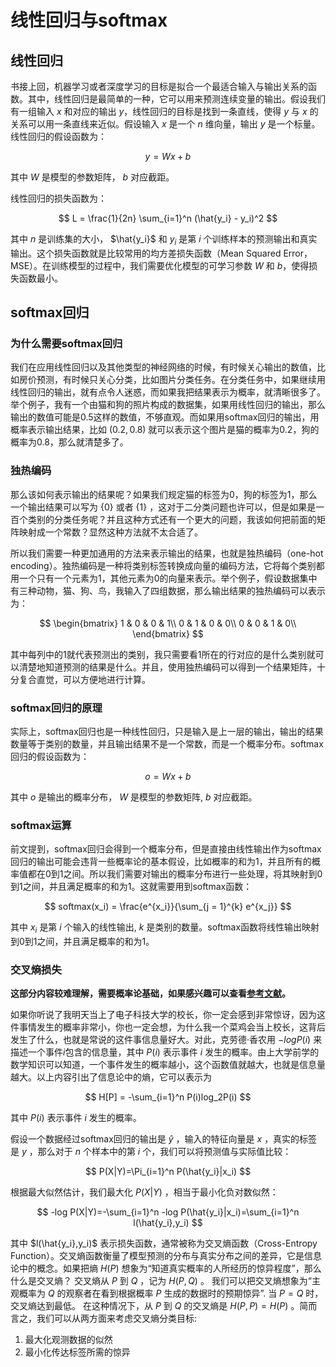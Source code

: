 # 线性回归与softmax

## 线性回归

书接上回，机器学习或者深度学习的目标是拟合一个最适合输入与输出关系的函数。其中，线性回归是最简单的一种，它可以用来预测连续变量的输出。假设我们有一组输入 $x$ 和对应的输出 $y$，线性回归的目标是找到一条直线，使得 $y$ 与 $x$ 的关系可以用一条直线来近似。假设输入 $x$ 是一个 $n$ 维向量，输出 $y$ 是一个标量。线性回归的假设函数为：

$$
y = Wx + b
$$

其中 $W$ 是模型的参数矩阵， $b$ 对应截距。

线性回归的损失函数为：

$$
L = \frac{1}{2n} \sum_{i=1}^n (\hat{y_i} - y_i)^2
$$

其中 $n$ 是训练集的大小， $\hat{y_i}$ 和 $y_i$ 是第 $i$ 个训练样本的预测输出和真实输出。这个损失函数就是比较常用的均方差损失函数（Mean Squared Error，MSE）。在训练模型的过程中，我们需要优化模型的可学习参数 $W$ 和 $b$，使得损失函数最小。

## softmax回归

### 为什么需要softmax回归
我们在应用线性回归以及其他类型的神经网络的时候，有时候关心输出的数值，比如房价预测，有时候只关心分类，比如图片分类任务。在分类任务中，如果继续用线性回归的输出，就有点令人迷惑，而如果我把结果表示为概率，就清晰很多了。举个例子，我有一个由猫和狗的照片构成的数据集，如果用线性回归的输出，那么输出的数值可能是0.5这样的数值，不够直观。而如果用softmax回归的输出，用概率表示输出结果，比如 ${(0.2, 0.8)}$ 就可以表示这个图片是猫的概率为0.2，狗的概率为0.8，那么就清楚多了。

### 独热编码
那么该如何表示输出的结果呢？如果我们规定猫的标签为0，狗的标签为1，那么一个输出结果可以写为 $\{0\}$ 或者 $\{1\}$ ，这对于二分类问题也许可以，但是如果是一百个类别的分类任务呢？并且这种方式还有一个更大的问题，我该如何把前面的矩阵映射成一个常数？显然这种方法就不太合适了。

所以我们需要一种更加通用的方法来表示输出的结果，也就是独热编码（one-hot encoding）。独热编码是一种将类别标签转换成向量的编码方法，它将每个类别都用一个只有一个元素为1，其他元素为0的向量来表示。举个例子，假设数据集中有三种动物，猫、狗、鸟，我输入了四组数据，那么输出结果的独热编码可以表示为：

$$
\begin{bmatrix}
1 & 0 & 0 & 1\\
0 & 1 & 0 & 0\\
0 & 0 & 1 & 0\\
\end{bmatrix}
$$

其中每列中的1就代表预测出的类别，我只需要看1所在的行对应的是什么类别就可以清楚地知道预测的结果是什么。并且，使用独热编码可以得到一个结果矩阵，十分复合直觉，可以方便地进行计算。

### softmax回归的原理
实际上，softmax回归也是一种线性回归，只是输入是上一层的输出，输出的结果数量等于类别的数量，并且输出结果不是一个常数，而是一个概率分布。softmax回归的假设函数为：

$$
o = Wx + b
$$

其中 $o$ 是输出的概率分布， $W$ 是模型的参数矩阵, $b$ 对应截距。

### softmax运算
前文提到，softmax回归会得到一个概率分布，但是直接由线性输出作为softmax回归的输出可能会违背一些概率论的基本假设，比如概率的和为1，并且所有的概率值都在0到1之间。所以我们需要对输出的概率分布进行一些处理，将其映射到0到1之间，并且满足概率的和为1。这就需要用到softmax函数：

$$
softmax(x_i) = \frac{e^{x_i}}{\sum_{j = 1}^{k}  e^{x_j}}
$$

其中 $x_i$ 是第 $i$ 个输入的线性输出, $k$ 是类别的数量。softmax函数将线性输出映射到0到1之间，并且满足概率的和为1。

### 交叉熵损失
**这部分内容较难理解，需要概率论基础，如果感兴趣可以查看[参考文献](https://zh.d2l.ai/chapter_linear-networks/softmax-regression.html)。**

如果你听说了我明天当上了电子科技大学的校长，你一定会感到非常惊讶，因为这件事情发生的概率非常小，你也一定会想，为什么我一个菜鸡会当上校长，这背后发生了什么，也就是常说的这件事信息量好大。对此，克劳德·香农用 $-log P(i)$ 来描述一个事件$i$包含的信息量，其中 $P(i)$ 表示事件 $i$ 发生的概率。由上大学前学的数学知识可以知道，一个事件发生的概率越小，这个函数值就越大，也就是信息量越大。以上内容引出了信息论中的熵，它可以表示为

$$
H[P] = -\sum_{i=1}^n P(i)log_2P(i)
$$

其中 $P(i)$ 表示事件 $i$ 发生的概率。

假设一个数据经过softmax回归的输出是 $\hat{y}$ ，输入的特征向量是 $x$ ，真实的标签是 $y$ ，那么对于 $n$ 个样本中的第 $i$ 个，我们可以将预测值与实际值比较：

$$
P(X|Y)=\Pi_{i=1}^n P(\hat{y_i}|x_i)
$$

根据最大似然估计，我们最大化 $P(X|Y)$ ，相当于最小化负对数似然：

$$
-log P(X|Y)=-\sum_{i=1}^n -log P(\hat{y_i}|x_i)=\sum_{i=1}^n l(\hat{y_i},y_i)
$$

其中 $l(\hat{y_i},y_i)$ 表示损失函数，通常被称为交叉熵函数（Cross-Entropy Function）。交叉熵函数衡量了模型预测的分布与真实分布之间的差异，它是信息论中的概念。如果把熵 $H(P)$ 想象为“知道真实概率的人所经历的惊异程度”，那么什么是交叉熵？ 交叉熵从 $P$ 到 $Q$ ，记为 $H(P,Q)$ 。 我们可以把交叉熵想象为“主观概率为 $Q$ 的观察者在看到根据概率 $P$ 生成的数据时的预期惊异”. 当 $P=Q$ 时，交叉熵达到最低。 在这种情况下，从 $P$ 到 $Q$ 的交叉熵是 $H(P, P)=H(P)$ 。简而言之，我们可以从两方面来考虑交叉熵分类目标:
1. 最大化观测数据的似然
2. 最小化传达标签所需的惊异

